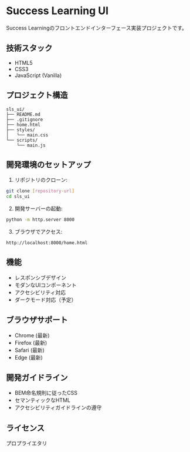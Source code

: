 # Success Learning UI

Success Learningのフロントエンドインターフェース実装プロジェクトです。

## 技術スタック

- HTML5
- CSS3
- JavaScript (Vanilla)

## プロジェクト構造

```
sls_ui/
├── README.md
├── .gitignore
├── home.html
├── styles/
│   └── main.css
└── scripts/
    └── main.js
```

## 開発環境のセットアップ

1. リポジトリのクローン:
```bash
git clone [repository-url]
cd sls_ui
```

2. 開発サーバーの起動:
```bash
python -m http.server 8000
```

3. ブラウザでアクセス:
```
http://localhost:8000/home.html
```

## 機能

- レスポンシブデザイン
- モダンなUIコンポーネント
- アクセシビリティ対応
- ダークモード対応（予定）

## ブラウザサポート

- Chrome (最新)
- Firefox (最新)
- Safari (最新)
- Edge (最新)

## 開発ガイドライン

- BEM命名規則に従ったCSS
- セマンティックなHTML
- アクセシビリティガイドラインの遵守

## ライセンス

プロプライエタリ 